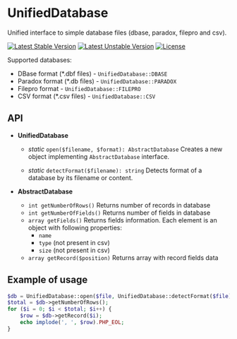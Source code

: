 # UnifiedDatabase
Unified interface to simple database files (dbase, paradox, filepro and csv).

[![Latest Stable Version](https://poser.pugx.org/wapmorgan/unified-database/v/stable)](https://packagist.org/packages/wapmorgan/unified-database) [![Latest Unstable Version](https://poser.pugx.org/wapmorgan/unified-database/v/unstable)](https://packagist.org/packages/wapmorgan/unified-database) [![License](https://poser.pugx.org/wapmorgan/unified-database/license)](https://packagist.org/packages/wapmorgan/unified-database)

Supported databases:
* DBase format (*.dbf files) - `UnifiedDatabase::DBASE`
* Paradox format (*.db files) - `UnifiedDatabase::PARADOX`
* Filepro format - `UnifiedDatabase::FILEPRO`
* CSV format (*.csv files) - `UnifiedDatabase::CSV`

## API

* **UnifiedDatabase**
    * *static* `open($filename, $format): AbstractDatabase`
    Creates a new object implementing `AbstractDatabase` interface.

    * *static* `detectFormat($filename): string`
    Detects format of a database by its filename or content.

* **AbstractDatabase**
    * `int getNumberOfRows()`
    Returns number of records in database
    * `int getNumberOfFields()`
    Returns number of fields in database
    * `array getFields()`
    Returns fields information. Each element is an object with following properties:
        * `name`
        * `type` (not present in csv)
        * `size` (not present in csv)
    * `array getRecord($position)`
    Returns array with record fields data

## Example of usage
``` php
$db = UnifiedDatabase::open($file, UnifiedDatabase::detectFormat($file));
$total = $db->getNumberOfRows();
for ($i = 0; $i < $total; $i++) {
    $row = $db->getRecord($i);
    echo implode(', ', $row).PHP_EOL;
}
```
